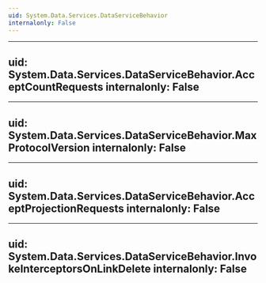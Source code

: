 ```yaml
---
uid: System.Data.Services.DataServiceBehavior
internalonly: False
---
```


---
uid: System.Data.Services.DataServiceBehavior.AcceptCountRequests
internalonly: False
---

---
uid: System.Data.Services.DataServiceBehavior.MaxProtocolVersion
internalonly: False
---

---
uid: System.Data.Services.DataServiceBehavior.AcceptProjectionRequests
internalonly: False
---

---
uid: System.Data.Services.DataServiceBehavior.InvokeInterceptorsOnLinkDelete
internalonly: False
---
